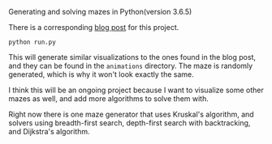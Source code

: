 Generating and solving mazes in Python(version 3.6.5)

There is a corresponding [blog post](https://lvngd.com/blog/generating-and-solving-mazes-with-python/) for this project.

```
python run.py
```

This will generate similar visualizations to the ones found in the blog post, and they can be found in the `animations` directory. The maze is randomly generated, which is why it won't look exactly the same.

I think this will be an ongoing project because I want to visualize some other mazes as well, and add more algorithms to solve them with.

Right now there is one maze generator that uses Kruskal's algorithm, and solvers using breadth-first search, depth-first search with backtracking, and Dijkstra's algorithm. 



